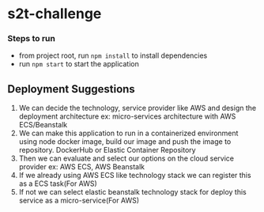 # s2t-challenge

### Steps to run
- from project root, run `npm install` to install dependencies 
- run `npm start` to start the application


## Deployment Suggestions
1. We can decide the technology, service provider like AWS and design the 
deployment architecture ex: micro-services architecture with AWS ECS/Beanstalk
2. We can make this application to run in a containerized environment using
   node docker image, build our image and push the image to repository.
   DockerHub or Elastic Container Repository
3. Then we can evaluate and select our options on the cloud service provider
 ex: AWS ECS, AWS Beanstalk
4. If we already using AWS ECS like technology stack we can register this as 
a ECS task(For AWS)
5. If not we can select elastic beanstalk technology stack
 for deploy this service as a micro-service(For AWS) 